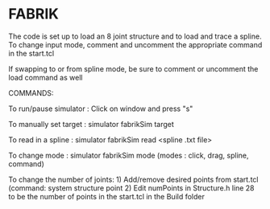 # FABRIK

The code is set up to load an 8 joint structure and to load and trace a spline.
To change input mode, comment and uncomment the appropriate command in the start.tcl

If swapping to or from spline mode, be sure to comment or uncomment the load command as well

COMMANDS:

To run/pause simulator : Click on window and press "s"

To manually set target : simulator fabrikSim target <x> <y> <z>

To read in a spline : simulator fabrikSim read <spline .txt file>

To change mode : simulator fabrikSim mode <mode name>
	(modes : click, drag, spline, command)


To change the number of joints:
	1) Add/remove desired points from start.tcl
		(command: system structure point <index> <x> <y> <z>
	2) Edit numPoints in Structure.h line 28 to be the number of points in the start.tcl in the Build folder
